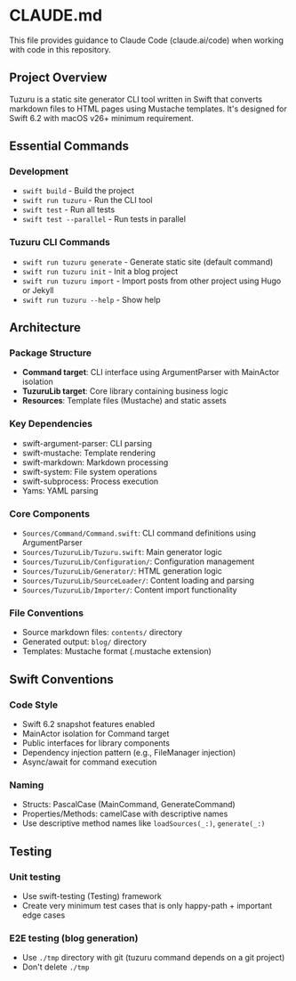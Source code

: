 # CLAUDE.md

This file provides guidance to Claude Code (claude.ai/code) when working with code in this repository.

## Project Overview

Tuzuru is a static site generator CLI tool written in Swift that converts markdown files to HTML pages using Mustache templates. It's designed for Swift 6.2 with macOS v26+ minimum requirement.

## Essential Commands

### Development
- `swift build` - Build the project
- `swift run tuzuru` - Run the CLI tool
- `swift test` - Run all tests
- `swift test --parallel` - Run tests in parallel

### Tuzuru CLI Commands
- `swift run tuzuru generate` - Generate static site (default command)
- `swift run tuzuru init` - Init a blog project
- `swift run tuzuru import` - Import posts from other project using Hugo or Jekyll
- `swift run tuzuru --help` - Show help

## Architecture

### Package Structure
- **Command target**: CLI interface using ArgumentParser with MainActor isolation
- **TuzuruLib target**: Core library containing business logic
- **Resources**: Template files (Mustache) and static assets

### Key Dependencies
- swift-argument-parser: CLI parsing
- swift-mustache: Template rendering
- swift-markdown: Markdown processing
- swift-system: File system operations
- swift-subprocess: Process execution
- Yams: YAML parsing

### Core Components
- `Sources/Command/Command.swift`: CLI command definitions using ArgumentParser
- `Sources/TuzuruLib/Tuzuru.swift`: Main generator logic
- `Sources/TuzuruLib/Configuration/`: Configuration management
- `Sources/TuzuruLib/Generator/`: HTML generation logic
- `Sources/TuzuruLib/SourceLoader/`: Content loading and parsing
- `Sources/TuzuruLib/Importer/`: Content import functionality

### File Conventions
- Source markdown files: `contents/` directory
- Generated output: `blog/` directory
- Templates: Mustache format (.mustache extension)

## Swift Conventions

### Code Style
- Swift 6.2 snapshot features enabled
- MainActor isolation for Command target
- Public interfaces for library components
- Dependency injection pattern (e.g., FileManager injection)
- Async/await for command execution

### Naming
- Structs: PascalCase (MainCommand, GenerateCommand)
- Properties/Methods: camelCase with descriptive names
- Use descriptive method names like `loadSources(_:)`, `generate(_:)`

## Testing

### Unit testing

- Use swift-testing (Testing) framework
- Create very minimum test cases that is only happy-path + important edge cases

### E2E testing (blog generation)

- Use `./tmp` directory with git (tuzuru command depends on a git project)
- Don't delete `./tmp`
